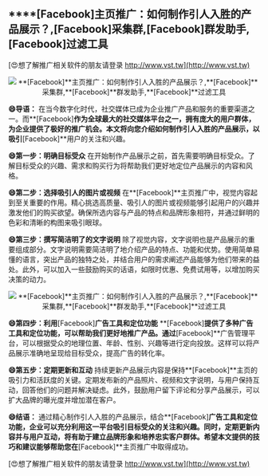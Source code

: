 ## ****[Facebook]**主页推广：如何制作引人入胜的产品展示？,**[Facebook]**采集群,**[Facebook]**群发助手,**[Facebook]**过滤工具**

[😍想了解推广相关软件的朋友请登录 http://www.vst.tw](http://www.vst.tw)

 <center><img src="https://vst.tw/MP4/tuiguang/png/7.png" alt="**[Facebook]**主页推广：如何制作引人入胜的产品展示？,**[Facebook]**采集群,**[Facebook]**群发助手,**[Facebook]**过滤工具"></center>

**😄导语：**
在当今数字化时代，社交媒体已成为企业推广产品和服务的重要渠道之一。而**[Facebook]**作为全球最大的社交媒体平台之一，拥有庞大的用户群体，为企业提供了极好的推广机会。本文将向您介绍如何制作引人入胜的产品展示，以吸引**[Facebook]**用户的关注和兴趣。

**😄第一步：明确目标受众**
在开始制作产品展示之前，首先需要明确目标受众。了解目标受众的兴趣、需求和购买行为将帮助我们更好地定位产品展示的内容和风格。

**😄第二步：选择吸引人的图片或视频**
在**[Facebook]**主页推广中，视觉内容起到至关重要的作用。精心挑选高质量、吸引人的图片或视频能够引起用户的兴趣并激发他们的购买欲望。确保所选内容与产品的特点和品牌形象相符，并通过鲜明的色彩和清晰的构图来吸引眼球。

**😄第三步：撰写简洁明了的文字说明**
除了视觉内容，文字说明也是产品展示的重要组成部分。文字说明需要简洁明了地介绍产品的特点、功能和优势。使用简单易懂的语言，突出产品的独特之处，并结合用户的需求阐述产品能够为他们带来的益处。此外，可以加入一些鼓励购买的话语，如限时优惠、免费试用等，以增加购买决策的动力。

 <center><img src="https://vst.tw/MP4/tuiguang/png/1.png" alt="**[Facebook]**主页推广：如何制作引人入胜的产品展示？,**[Facebook]**采集群,**[Facebook]**群发助手,**[Facebook]**过滤工具"></center>

**😄第四步：利用**[Facebook]**广告工具和定位功能**
**[Facebook]**提供了多种广告工具和定位功能，可以帮助我们更好地推广产品。通过**[Facebook]**广告管理平台，可以根据受众的地理位置、年龄、性别、兴趣等进行定向投放。这样可以将产品展示准确地呈现给目标受众，提高广告的转化率。

**😄第五步：定期更新和互动**
持续更新产品展示内容是保持**[Facebook]**主页的吸引力和活跃度的关键。定期发布新的产品照片、视频和文字说明，与用户保持互动，回答他们的问题并解决疑虑。此外，鼓励用户留下评论和分享产品展示，可以扩大品牌的曝光度并增加潜在客户。

**😄结语：**
通过精心制作引人入胜的产品展示，结合**[Facebook]**广告工具和定位功能，企业可以充分利用这一平台吸引目标受众的关注和兴趣。同时，定期更新内容并与用户互动，将有助于建立品牌形象和培养忠实客户群体。希望本文提供的技巧和建议能够帮助您在**[Facebook]**主页推广中取得成功。

[😍想了解推广相关软件的朋友请登录 http://www.vst.tw](http://www.vst.tw)




